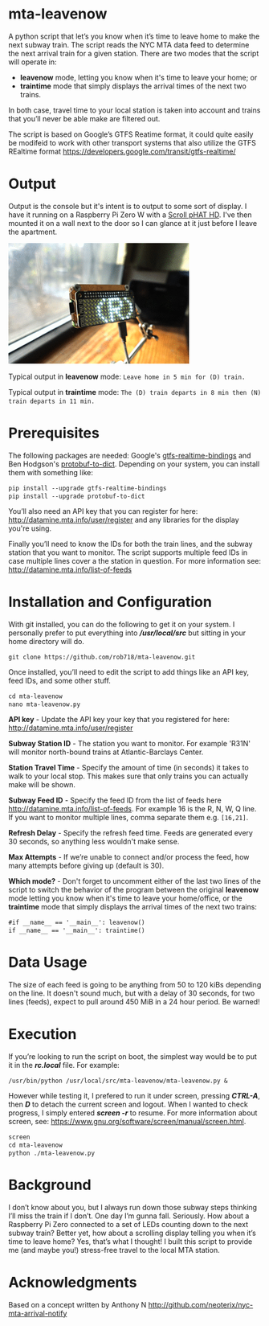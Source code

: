 # mta-leavenow
A python script that let’s you know when it’s time to leave home to make the next subway train. The script reads the NYC MTA data feed to determine the next arrival train for a given station. There are two modes that the script will operate in:
* **leavenow** mode, letting you know when it's time to leave your home; or
* **traintime** mode that simply displays the arrival times of the next two trains.

In both case, travel time to your local station is taken into account and trains that you’ll never be able make are filtered out.

The script is based on Google’s GTFS Reatime format, it could quite easily be modifeid to work with other transport systems that also utilize the GTFS REaltime format https://developers.google.com/transit/gtfs-realtime/

# Output
Output is the console but it's intent is to output to some sort of display. I have it running on a Raspberry Pi Zero W with a [Scroll pHAT HD](https://shop.pimoroni.com/products/scroll-phat-hd). I've then mounted it on a wall next to the door so I can glance at it just before I leave the apartment.

![](scrollphathd.gif)

Typical output in **leavenow** mode:
```Leave home in 5 min for (D) train.```

Typical output in **traintime** mode:
```The (D) train departs in 8 min then (N) train departs in 11 min.```

# Prerequisites
The following packages are needed:  Google's [gtfs-realtime-bindings](https://github.com/google/gtfs-realtime-bindings) and Ben Hodgson's [protobuf-to-dict](https://github.com/kaporzhu/protobuf-to-dict). Depending on your system, you can install them with something like:
```
pip install --upgrade gtfs-realtime-bindings
pip install --upgrade protobuf-to-dict
```

You’ll also need an API key that you can register for here: http://datamine.mta.info/user/register and any libraries for the display you're using.

Finally you’ll need to know the IDs for both the train lines, and the subway station that you want to monitor. The script supports multiple feed IDs in case multiple lines cover a the station in question. For more information see: http://datamine.mta.info/list-of-feeds

# Installation and Configuration

With git installed, you can do the following to get it on your system. I personally prefer to put everything into ***/usr/local/src*** but sitting in your home directory will do.
```
git clone https://github.com/rob718/mta-leavenow.git
```
Once installed, you’ll need to edit the script to add things like an API key, feed IDs, and some other stuff.
```
cd mta-leavenow
nano mta-leavenow.py
```
**API key** - Update the API key your key that you registered for here: http://datamine.mta.info/user/register

**Subway Station ID** - The station you want to monitor. For example 'R31N' will monitor north-bound trains at Atlantic-Barclays Center.

**Station Travel Time** - Specify the amount of time (in seconds) it takes to walk to your local stop. This makes sure that only trains you can actually make will be shown.

**Subway Feed ID** - Specify the feed ID from the list of feeds here http://datamine.mta.info/list-of-feeds. For example 16 is the R, N, W, Q line. If you want to monitor multiple lines, comma separate them e.g. ```[16,21]```.

**Refresh Delay** - Specify the refresh feed time. Feeds are generated every 30 seconds, so anything less wouldn't make sense.

**Max Attempts** - If we’re unable to connect and/or process the feed, how many attempts before giving up (default is 30).

**Which mode?** - Don't forget to uncomment either of the last two lines of the script to switch the behavior of the program between the original **leavenow** mode letting you know when it's time to leave your home/office, or the **traintime** mode that simply displays the arrival times of the next two trains:
```
#if __name__ == '__main__': leavenow()
if __name__ == '__main__': traintime()
```

# Data Usage
The size of each feed is going to be anything from 50 to 120 kiBs depending on the line. It doesn't sound much, but with a delay of 30 seconds, for two lines (feeds), expect to pull around 450 MiB in a 24 hour period. Be warned!

# Execution
If you’re looking to run the script on boot, the simplest way would be to put it in the ***rc.local*** file. For example:
```
/usr/bin/python /usr/local/src/mta-leavenow/mta-leavenow.py &
```
However while testing it, I prefered to run it under screen, pressing ***CTRL-A***, then ***D*** to detach the current screen and logout. When I wanted to check progress, I simply entered ***screen -r*** to resume. For more information about screen, see: https://www.gnu.org/software/screen/manual/screen.html.
```
screen
cd mta-leavenow
python ./mta-leavenow.py
```

# Background
I don’t know about you, but I always run down those subway steps thinking I’ll miss the train if I don’t. One day I’m gunna fall. Seriously. How about a Raspberry Pi Zero connected to a set of LEDs counting down to the next subway train? Better yet, how about a scrolling display telling you when it’s time to leave home? Yes, that’s what I thought! I built this script to provide me (and maybe you!) stress-free travel to the local MTA station.

# Acknowledgments
Based on a concept written by Anthony N http://github.com/neoterix/nyc-mta-arrival-notify
